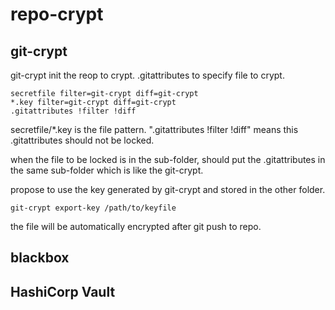 # repo-crypt
## git-crypt
git-crypt init the reop to crypt.
.gitattributes to specify file to crypt.
```
secretfile filter=git-crypt diff=git-crypt
*.key filter=git-crypt diff=git-crypt
.gitattributes !filter !diff
```
secretfile/*.key is the file pattern.
".gitattributes !filter !diff" means this .gitattributes should not be locked.

when the file to be locked is in the sub-folder,
should put the .gitattributes in the same  sub-folder which is like the git-crypt.

propose to use the key generated by git-crypt and stored in the other folder.
```
git-crypt export-key /path/to/keyfile
```

the file will be automatically encrypted after git push to repo.

## blackbox
## HashiCorp Vault
